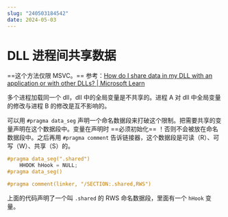 ```yaml
---
slug: "240503184542"
date: 2024-05-03
---
```


# DLL 进程间共享数据

==这个方法仅限 MSVC。== 参考：[How do I share data in my DLL with an application or with other DLLs? | Microsoft Learn](https://learn.microsoft.com/en-us/previous-versions/visualstudio/visual-studio-2008/h90dkhs0(v=vs.90)?redirectedfrom=MSDN)

多个进程加载同一个 dll，dll 中的全局变量是不共享的。进程 A 对 dll 中全局变量的修改与进程 B 的修改是互不影响的。

可以用 `#pragma data_seg` 声明一个命名数据段来打破这个限制。把需要共享的变量声明在这个数据段中。变量在声明时 ==必须初始化== ！否则不会被放在命名数据段中。之后再用 `#pragma comment` 告诉链接器，这个数据段是可读（R）、可写（W）、共享（S）的。

``` c
#pragma data_seg(".shared")
    HHOOK hHook = NULL;
#pragma data_seg()

#pragma comment(linker, "/SECTION:.shared,RWS")
```

上面的代码声明了一个叫 `.shared` 的 RWS 命名数据段，里面有一个 `hHook` 变量。
